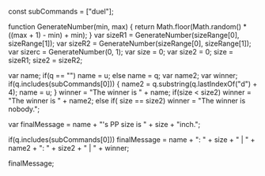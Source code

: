  const subCommands = ["duel"];
 
function GenerateNumber(min, max)
{
    return Math.floor(Math.random() * ((max + 1) - min) + min);
}
var sizeR1 = GenerateNumber(sizeRange[0], sizeRange[1]);
var sizeR2 = GenerateNumber(sizeRange[0], sizeRange[1]);
var sizerc = GenerateNumber(0, 1);
var size = 0;
var size2 = 0;
size = sizeR1;
size2 = sizeR2;

var name;
if(q == "") name = u;
else name = q;
var name2;
var winner;
if(q.includes(subCommands[0])) 
{
    name2 = q.substring(q.lastIndexOf("d") + 4);
    name = u;
}
winner = "The winner is " + name;
if(size < size2) winner = "The winner is " + name2;
else if( size == size2) winner = "The winner is nobody.";
 
var finalMessage = name + "'s PP size is " + size + "inch.";

if(q.includes(subCommands[0])) finalMessage = name + ": " + size + " | " + name2 + ": " + size2 + " | " + winner;
 
finalMessage;